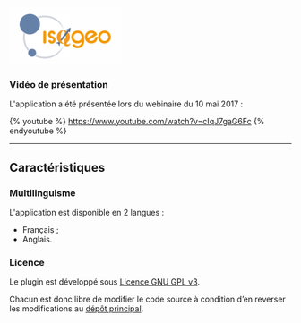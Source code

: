 <img src="https://github.com/isogeo/isogeo-plugin-qgis/blob/master/img/logo_complet_IsoQGIS.png?raw=true" width="200">



### Vidéo de présentation

L'application a été présentée lors du webinaire du 10 mai 2017 :

{% youtube %}
https://www.youtube.com/watch?v=cIqJ7gaG6Fc
{% endyoutube %}

---

## Caractéristiques

### Multilinguisme

L'application est disponible en 2 langues :

* Français ;
* Anglais.

### Licence

Le plugin est développé sous [Licence GNU GPL v3](https://github.com/isogeo/isogeo-plugin-qgis/blob/master/LICENSE).

Chacun est donc libre de modifier le code source à condition d’en reverser les modifications au [dépôt principal](https://github.com/isogeo/isogeo-plugin-qgis).
